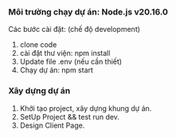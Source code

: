 ### Môi trường chạy dự án: Node.js v20.16.0

Các bước cài đặt: (chế độ development)

1. clone code
2. cài đặt thư viện: npm install
3. Update file .env (nếu cần thiết)
4. Chạy dự án: npm start

### Xây dựng dự án

1. Khởi tạo project, xây dựng khung dự án.
2. SetUp Project && test run dev.
3. Design Client Page.
